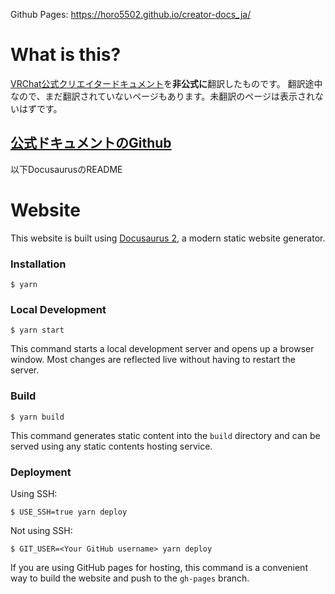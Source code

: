 Github Pages: https://horo5502.github.io/creator-docs_ja/

# What is this?
[VRChat公式クリエイタードキュメント](https://creators.vrchat.com/)を**非公式に**翻訳したものです。
翻訳途中なので、まだ翻訳されていないページもあります。未翻訳のページは表示されないはずです。

[公式ドキュメントのGithub](https://github.com/vrchat-community/creator-docs)
---
以下DocusaurusのREADME
# Website

This website is built using [Docusaurus 2](https://docusaurus.io/), a modern static website generator.

### Installation

```
$ yarn
```

### Local Development

```
$ yarn start
```

This command starts a local development server and opens up a browser window. Most changes are reflected live without having to restart the server.

### Build

```
$ yarn build
```

This command generates static content into the `build` directory and can be served using any static contents hosting service.

### Deployment

Using SSH:

```
$ USE_SSH=true yarn deploy
```

Not using SSH:

```
$ GIT_USER=<Your GitHub username> yarn deploy
```

If you are using GitHub pages for hosting, this command is a convenient way to build the website and push to the `gh-pages` branch.
